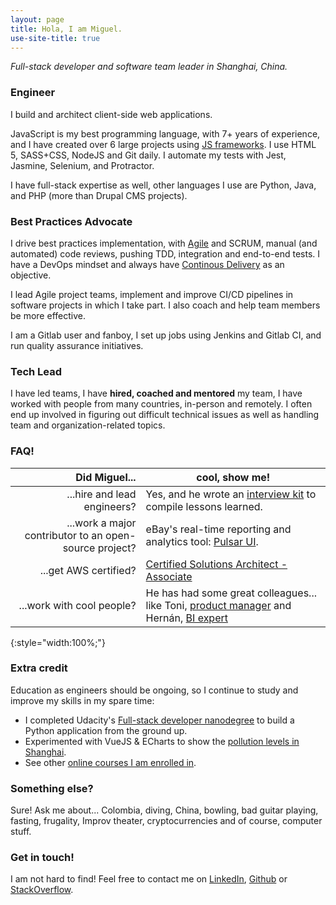 ```yaml
---
layout: page
title: Hola, I am Miguel.
use-site-title: true
---
```


*Full-stack developer and software team leader in Shanghai, China.*

### Engineer

I build and architect client-side web applications.

JavaScript is my best programming language, with 7+ years of experience, and I have created over 6 large projects using [JS frameworks](/2018-02-15-frontend-frameworks-comparison/). I use HTML 5, SASS+CSS, NodeJS and Git daily. I automate my tests with Jest, Jasmine, Selenium, and Protractor.

I have full-stack expertise as well, other languages I use are Python, Java, and PHP (more than Drupal CMS projects).

### Best Practices Advocate

I drive best practices implementation, with [Agile](/2019-05-10-non-agile-agile/) and SCRUM, manual (and automated) code reviews, pushing TDD, integration and end-to-end tests. I have a DevOps mindset and always have [Continous Delivery](/pages/ci-cd-checklist/) as an objective.

I lead Agile project teams, implement and improve CI/CD pipelines in software projects in which I take part. I also coach and help team members be more effective.

I am a Gitlab user and fanboy, I set up jobs using Jenkins and Gitlab CI, and run quality assurance initiatives.

### Tech Lead

I have led teams, I have **hired, coached and mentored** my team, I have worked with people from many countries, in-person and remotely. I often end up involved in figuring out difficult technical issues as well as handling team and organization-related topics.

### FAQ!

| Did Miguel...                          | cool, show me!
| -------------------------------------: |--
| ...hire and lead engineers?            | Yes, and he wrote an [interview kit](/pages/miguels-interview-kit/) to compile lessons learned.
| ...work a major contributor to an open-source project?     | eBay's real-time reporting and analytics tool: [Pulsar UI](/pages/pulsar-reporting-ui/).
| ...get AWS certified?                  | [Certified Solutions Architect - Associate](/2018-03-06-amazon-certified/)
| ...work with cool people?              | He has had some great colleagues... like Toni, [product manager](https://tonischmidt.me/) and Hernán, [BI expert](https://www.linkedin.com/in/hernan-leon-38275aa5/)
{:style="width:100%;"}

### Extra credit

Education as engineers should be ongoing, so I continue to study and improve my skills in my spare time:

- I completed Udacity's [Full-stack developer nanodegree](/2019-01-20-fullstack-developer-nanodegree/) to build a Python application from the ground up.
- Experimented with VueJS & ECharts to show the [pollution levels in Shanghai](/pages/pollution-chart/index.html).
- See other [online courses I am enrolled in](https://www.udemy.com/user/miguel-rincon-4/).

### Something else?

Sure! Ask me about... Colombia, diving, China, bowling, bad guitar playing, fasting, frugality, Improv theater, cryptocurrencies and of course, computer stuff.

### Get in touch!

I am not hard to find! Feel free to contact me on [LinkedIn](https://www.linkedin.com/in/miguelrincon/), [Github](https://github.com/miguelrincon/) or [StackOverflow](https://stackoverflow.com/users/777539/miguelr).
